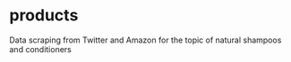 # products
Data scraping from Twitter and Amazon for the topic of natural shampoos and conditioners
